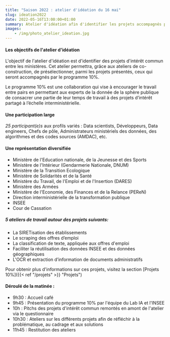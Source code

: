 ```yaml
---
title: "Saison 2022 : atelier d'idéation du 16 mai"
slug: ideation2022
date: 2022-05-16T13:00:00+01:00
summary: Atelier d'idéation afin d'identifier les projets accompagnés par le programme
images: 
    - /img/photo_atelier_ideation.jpg
---
```


#### Les objectifs de l'atelier d'idéation 

L'objectif de l'atelier d'idéation est d'identifier des projets d'intérêt commun entre les ministères. Cet atelier permettra, grâce aux ateliers de co-construction, de présélectionner, parmi les projets présentés, ceux qui seront accompagnés par le programme 10%.

Le programme 10% est une collaboration qui vise à encourager le travail entre pairs en permettant aux experts de la donnée de la sphère publique de consacrer une partie de leur temps de travail à des projets d’intérêt partagé à l’échelle interministérielle.  

#### Une participation large
*25 participant(e)s* aux profils variés : Data scientists, Développeurs, Data engineers, Chefs de pôle, Administrateurs ministériels des données, des algorithmes et des codes sources (AMDAC), etc. 

#### Une représentation diversifiée 
* Ministère de l'Education nationale, de la Jeunesse et des Sports
* Ministère de l'Intérieur (Gendarmerie Nationale, DNUM)
* Ministère de la Transition Ecologique
* Ministère de Solidarités et de la Santé
* Ministère du Travail, de l'Emploi et de l'Insertion (DARES)
* Ministère des Armées
* Ministère de l'Economie, des Finances et de la Relance (PEReN)
* Direction interministérielle de la transformation publique
* INSEE
* Cour de Cassation 

##### 5 ateliers de travail autour des projets suivants: 

* La SIRETisation des établissements 
* Le scraping des offres d’emploi
* La classification de texte, appliquée aux offres d'emploi 
* Faciliter la réutilisation des données INSEE et des données géographiques
* L'OCR et extraction d’information de documents administratifs

Pour obtenir plus d'informations sur ces projets, visitez la section [Projets 10%]({{< ref "/projets" >}} "Projets")

#### Déroulé de la matinée :
* 9h30 : Accueil café 
* 9h45 : Présentation du programme 10% par l'équipe du Lab IA et l'INSEE
* 10h : Pitchs des projets d'intérêt commun remontés en amont de l'atelier via le questionnaire 
* 10h30 : Ateliers sur les différents projets afin de réfléchir à la problématique, au cadrage et aux solutions 
* 11h45 : Restitution des ateliers
